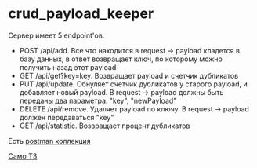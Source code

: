# crud_payload_keeper
Сервер имеет 5 endpoint'ов:

- POST /api/add. Все что находится в request -> payload кладется в базу данных, в ответ возвращает ключ, по которому можно получить назад этот payload
- GET /api/get?key=key. Возвращает payload и счетчик дубликатов
- PUT /api/update. Обнуляет счетчик дубликатов у старого payload, и добавляет новый payload. В request -> payload должны быть переданы два параметра: "key", "newPayload"
- DELETE /api/remove. Удаляет payload по ключу. В request -> payload должен передаваться "key"
- GET /api/statistic. Возвращает процент дубликатов

Есть [postman коллекция](payload_keeper.postman_collection.json)

[Само ТЗ](%D0%A2%D0%B5%D1%81%D1%82%D0%BE%D0%B2%D0%BE%D0%B5%20%D0%B7%D0%B0%D0%B4%D0%B0%D0%BD%D0%B8%D0%B5%20(backend).pdf)
